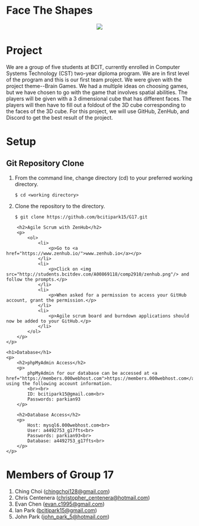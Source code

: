# Face The Shapes
<p align="center">
	<img src="http://students.bcitdev.com/A00869118/comp2910/bcit-cst.png"/>
</p>

<p>
	<h1>Project</h1>
	<p>We are a group of five students at BCIT, currently enrolled in Computer Systems Technology (CST) two-year diploma program. We are in first level of the program and this is our first team project. We were given with the project theme--Brain Games. We had a multiple ideas on choosing games, but we have chosen to go with the game that involves spatial abilities. The players will be given with a 3 dimensional cube that has different faces. The players will then have to fill out a foldout of the 3D cube corresponding to the faces of the 3D cube. For this project, we will use GitHub, ZenHub, and Discord to get the best result of the project.</p>
</p>

<p>
	<h1>Setup</h1>
	<p>
		<h2>Git Repository Clone</h2>
		<p>
			<ol>
				<li>
					<p>From the command line, change directory (cd) to your preferred working directory.</p>
					<pre><code>$ cd &lt;working directory&gt;</code></pre>
				</li>
				<li>
					<p>Clone the repository to the directory.</p>
					<pre><code>$ git clone https://github.com/bcitipark15/G17.git</code></pre>
				</li>
			</ol>
		</p>
		
		<h2>Agile Scrum with ZenHub</h2>
		<p>
			<ol>
				<li>
					<p>Go to <a href="https://www.zenhub.io/">www.zenhub.io</a></p>
				</li>
				<li>
					<p>Click on <img src="http://students.bcitdev.com/A00869118/comp2910/zenhub.png"/> and follow the prompts.</p>
				</li>
				<li>
					<p>When asked for a permission to access your GitHub account, grant the permission.</p>
				</li>
				<li>
					<p>Agile scrum board and burndown applications should now be added to your GitHub.</p>
				</li>
			</ol>
		</p>
	</p>
	
	<h1>Database</h1>
	<p>
		<h2>phpMyAdmin Access</h2>
		<p>
			phpMyAdmin for our database can be accessed at <a href="https://members.000webhost.com">https://members.000webhost.com</a> using the following account information.
			<br><br>
			ID: bcitipark15@gmail.com<br>
			Passwords: parkian93
		</p>
		
		<h2>Database Access</h2>
		<p>
			Host: mysql6.000webhost.com<br>
			User: a4492753_g17fts<br>
			Passwords: parkian93<br>
			Database: a4492753_g17fts<br>
		</p>
	</p>
</p>

<p>
	<h1>Members of Group 17</h1>
	<ol>
		<li>Ching Choi (<a href="mailto:chingchoi128@gmail.com">chingchoi128@gmail.com</a>)</li>
		<li>Chris Centenera (<a href="mailto:christopher_centenera@hotmail.com">christopher_centenera@hotmail.com</a>)</li>
		<li>Evan Chen (<a href="mailto:evan.c1995@gmail.com">evan.c1995@gmail.com</a>)</li>
		<li>Ian Park (<a href="mailto:bcitipark15@gmail.com">bcitipark15@gmail.com</a>)</li>
		<li>John Park (<a href="mailto:john_park_5@hotmail.com">john_park_5@hotmail.com</a>)</li>
	</ol>
</p>
